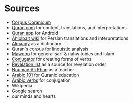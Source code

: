 # Sources

- [Corpus Coranicum](https://corpuscoranicum.de/en/)
- [Quran.com](https://quran.com) for content, translations, and interpretations
- [Quran app](https://play.google.com/store/apps/details?id=com.quran.labs.androidquran&hl=en&gl=US) for Android
- [Ahlolbait wiki](http://wiki.ahlolbait.com) for Persian translations and interpretations
- [Almaany](https://www.almaany.com/) as a dictionary
- [Quran's corpus](https://corpus.quran.com/) for linguistic analysis
- [Mawdoo](https://mawdoo3.com/) for general sarf & nahw topics and Islam
- [Conjugator](https://conjugator.reverso.net/conjugation-arabic.html) for creating forms of verbs
- [Revelation list](https://tanzil.net/docs/revelation_order) as a source for revelation order
- [Nouman Ali Khan](https://www.youtube.com/channel/UCbu4RfqqZYxMR8fq6Buyfeg) as a teacher
- [Arabic 101](https://www.youtube.com/c/Arabic101) for Quranic education
- [Arabic verbs](https://en.wikipedia.org/wiki/Arabic_verbs#Formation_of_derived_stems_(%22forms%22)) for conjugation
- Wikipedia
- Google search
- our minds and hearts
